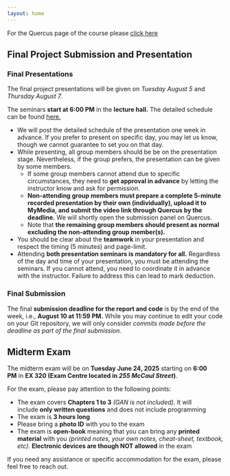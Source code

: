 ```yaml
---
layout: home
---
```



For the Quercus page of the course please [click here](https://q.utoronto.ca/courses/388349)

## Final Project Submission and Presentation

### Final Presentations
The final project presentations will be given on _Tuesday August 5_ and _Thursday August 7._ 

The seminars __start at 6:00 PM__ in the __lecture hall.__ The detailed schedule can be found [here.](https://q.utoronto.ca/courses/388349/pages/presentation-schedule)

* We will post the detailed schedule of the presentation one week in advance. If you prefer to present on specific day, you may let us know, though we cannot guarantee to set you on that day.
* While presenting, all group members should be be on the presentation stage. Nevertheless, if the group prefers, the presentation can be given by some members.
    - If some group members cannot attend due to specific circumstances, they need to __get approval in advance__ by letting the instructor know and ask for permission. 
    - __Non-attending group members must prepare a complete 5-minute recorded presentation by their own (individually), upload it to MyMedia, and submit the video link through Quercus by the deadline.__ We will shortly open the submission panel on Quercus. 
    - Note that __the remaining group members should present as normal excluding the non-attending group member(s).__
* You should be clear about the __teamwork__ in your presentation and respect the timing (5 minutes) and page-limit.
* Attending __both presentation seminars is mandatory for all.__ Regardless of the day and time of your presentation, you must be attending the seminars. If you cannot attend, you need to coordinate it in advance with the instructor. Failure to address this can lead to mark deduction.

### Final Submission

The final __submission deadline for the report and code__ is by the end of the week, i.e., __August 10 at 11:59 PM.__ While you may continue to edit your code on your Git repository, we will only consider _commits made before the deadline as part of the final submission._

## Midterm Exam

The midterm exam will be on __Tuesday June 24, 2025__ starting on __6:00 PM__ in __EX 320 (Exam Centre located in _255 McCaul Street_)__.

For the exam, please pay attention to the following points:

* The exam covers __Chapters 1 to 3__ _(GAN is not included)._ It will include __only written questions__ and does not include programming
* The exam is __3 hours long__
* Please bring a __photo ID__ with you to the exam
* The exam is __open-book__ meaning that you can bring any __printed material__ with you _(printed notes, your own notes, cheat-sheet, textbook, etc)._ __Electronic devices are though NOT allowed__ in the exam

If you need any assistance or specific accommodation for the exam, please feel free to reach out.